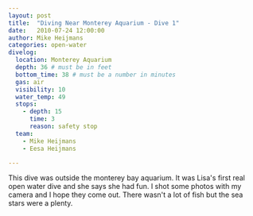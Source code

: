 ```yaml
---
layout: post
title:  "Diving Near Monterey Aquarium - Dive 1"
date:   2010-07-24 12:00:00
author: Mike Heijmans
categories: open-water
divelog:
  location: Monterey Aquarium
  depth: 36 # must be in feet
  bottom_time: 38 # must be a number in minutes
  gas: air
  visibility: 10
  water_temp: 49
  stops:
    - depth: 15
      time: 3
      reason: safety stop
  team:
    - Mike Heijmans
    - Eesa Heijmans

---
```

This dive was outside the monterey bay aquarium. It was Lisa's first real open water dive and she says she had fun. I shot some photos with my camera and I hope they come out. There wasn't a lot of fish but the sea stars were a plenty.